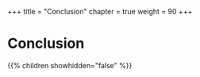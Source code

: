 +++
title = "Conclusion"
chapter = true
weight = 90
+++

# Conclusion

{{% children showhidden="false" %}}
